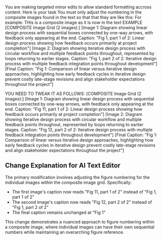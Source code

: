 You are making targeted minor edits to allow standard formatting accross content.  Here is your task  You must only adjust the numbering in the composite images found in the text so that that they are like this: For example: THis is a composite image as it is now in the text EXAMPLE [COMPOSITE Image Grid (2 images):] [Image 1: Diagram showing linear design process with sequential boxes connected by one-way arrows, with feedback only appearing at the end. Caption: "Fig 1, part 1 of 2: Linear design process showing how feedback occurs primarily at project completion"] [Image 2: Diagram showing iterative design process with circular workflow and multiple feedback points throughout, represented by loops returning to earlier stages. Caption: "Fig 1, part 2 of 2: Iterative design process with multiple feedback integration points throughout development"] [Final Caption: "Fig 1: Comparison of linear versus iterative design approaches, highlighting how early feedback cycles in iterative design prevent costly late-stage revisions and align stakeholder expectations throughout the project"] 

YOU NEED TO TWEAK IT AS FOLLOWS: [COMPOSITE Image Grid (2 images):] [Image 1: Diagram showing linear design process with sequential boxes connected by one-way arrows, with feedback only appearing at the end. Caption: "Fig 11, part 1 of 2: Linear design process showing how feedback occurs primarily at project completion"] [Image 2: Diagram showing iterative design process with circular workflow and multiple feedback points throughout, represented by loops returning to earlier stages. Caption: "Fig 12, part 2 of 2: Iterative design process with multiple feedback integration points throughout development"] [Final Caption: "Fig 1: Comparison of linear versus iterative design approaches, highlighting how early feedback cycles in iterative design prevent costly late-stage revisions and align stakeholder expectations throughout the project"]

## Change Explanation for AI Text Editor

The primary modification involves adjusting the figure numbering for the individual images within the composite image grid. Specifically:
- The first image's caption now reads "Fig 11, part 1 of 2" instead of "Fig 1, part 1 of 2"
- The second image's caption now reads "Fig 12, part 2 of 2" instead of "Fig 1, part 2 of 2"
- The final caption remains unchanged at "Fig 1"

This change demonstrates a nuanced approach to figure numbering within a composite image, where individual images can have their own sequential numbers while maintaining an overarching figure reference.